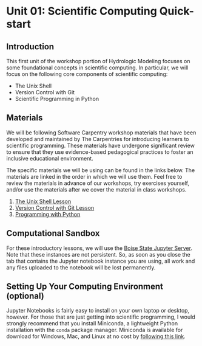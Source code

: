 # Unit 01: Scientific Computing Quick-start

## Introduction

This first unit of the workshop portion of Hydrologic Modeling focuses on some foundational concepts
in scientific computing. In particular, we will focus on the following core components of scientific 
computing: 

* The Unix Shell
* Version Control with Git
* Scientific Programming in Python

## Materials

We will be following Software Carpentry workshop materials that have been developed and maintained 
by The Carpentries for introducing learners to scientific programming. These materials have undergone
significant review to ensure that they use evidence-based pedagogical practices to foster an 
inclusive educational environment. 

The specific materials we will be using can be found in the links below. The materials are linked in 
the order in which we will use them. Feel free to review the materials in advance of our workshops, 
try exercises yourself, and/or use the materials after we cover the material in class workshops.

1. [The Unix Shell Lesson](http://swcarpentry.github.io/shell-novice/)
2. [Version Control with Git Lesson](http://swcarpentry.github.io/git-novice/)
3. [Programming with Python](http://swcarpentry.github.io/python-novice-inflammation/)

## Computational Sandbox

For these introductory lessons, we will use the [Boise State Jupyter Server](https://jupyter.boisestate.edu/). Note that these instances are not persistent. So, as soon as you close the tab that contains the Jupyter notebook instance you are using, all work and any files uploaded to the notebook will be lost permanently. 

## Setting Up Your Computing Environment (optional)

Jupyter Notebooks is fairly easy to install on your own laptop or desktop, however. For those that are just getting into scientific programming, I would strongly recommend that you install Miniconda, a lightweight Python installation with the ```conda``` package manager. Miniconda is available for download for Windows, Mac, and Linux at no cost by [following this link](https://docs.conda.io/en/latest/miniconda.html).


